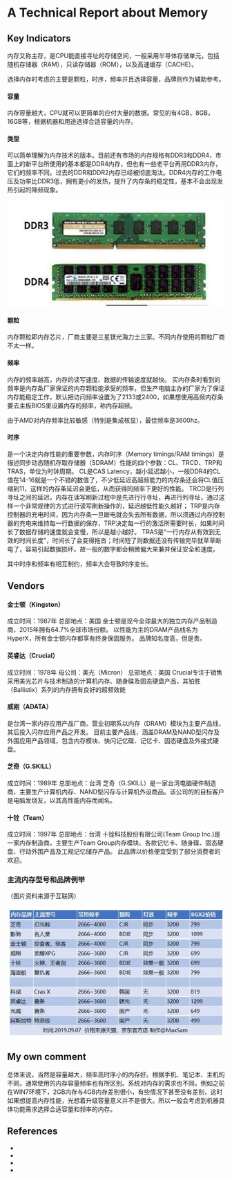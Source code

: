 # A Technical Report about Memory

## Key Indicators

内存又称主存，是CPU能直接寻址的存储空间，一般采用半导体存储单元，包括随机存储器（RAM），只读存储器（ROM），以及高速缓存（CACHE）。

选择内存时考虑的主要是颗粒，时序，频率并且选择容量，品牌则作为辅助参考。

#### 容量

内存容量越大，CPU就可以更简单的应付大量的数据。常见的有4GB，8GB，16GB等，根据机器和用途选择合适容量的内存。

#### 类型

可以简单理解为内存技术的版本。目前还有市场的内存规格有DDR3和DDR4，市面上的新平台所使用的基本都是DDR4内存，但也有一些老平台再用DDR3内存，它们的频率不同。过去的DDR和DDR2内存已经被彻底淘汰。DDR4内存的工作电压及功率比DDR3低，拥有更小的发热，提升了内存条的稳定性，基本不会出现发热引起的降频现象。

![内存类型](pic/m_1.jpg)

#### 颗粒

内存颗粒即内存芯片，厂商主要是三星镁光海力士三家。不同内存使用的颗粒厂商不太一样。

#### 频率

内存的频率越高，内存的读写速度、数据的传输速度就越快。
买内存条时看到的频率是内存条厂家保证的内存颗粒能承受的频率，但生产电脑主办的厂家为了保证内存能稳定工作，默认把访问频率设置为了2133或2400，如果想使用高频内存条要去主板BIOS里设置内存的频率，称内存超频。

由于AMD对内存频率比较敏感（特别是集成核显），最佳频率是3600hz。

#### 时序

是一个决定内存性能的重要参数，内存时序（Memory timings/RAM timings）是描述同步动态随机存取存储器（SDRAM）性能的四个参数：CL、TRCD、TRP和TRAS，单位为时钟周期。
CL是CAS Latency，越小延迟越小，一般DDR4的CL值在14-16就是一个不错的数值了，不少低延迟高超频能力的内存条还会将CL值压缩到11，这样的内存条延迟会更低，从而获得同频率下更好的性能。
TRCD是行列寻址之间的延迟，内存在读写刷新过程中是先进行行寻址，再进行列寻址，通过这样一个非常规律的方式进行读写刷新操作的，延迟越低性能久越好；
TRP是内存控制器的充电时间，因为内存条一旦断电就会失去所有数据，所以须通过内存控制器的充电来维持每一行数据的保存，TRP决定每一行的激活所需要时长，如果时间长了数据存储的速度就会变慢，所以是越小越好。
TRAS是“一行内存从有效到无效的时间长度”，时间长了会变得拖沓；时间短了则数据还没有传输完毕就草草断电了，容易引起数据损坏。故一般的数字都会稍微偏大来兼并保证安全和速度。

其中时序和频率有相互制约，频率大会导致时序变长。



## Vendors

#### 金士顿（Kingston）

成立时间：1987年
总部地点：美国
金士顿是现今全球最大的独立内存产品制造商，2015年拥有64.7%全球市场份额。
以性能为主的DRAM产品线名为HyperX，所有金士顿内存都享有终身保固服务。
品牌知名度高，但是贵。

#### 英睿达（Crucial）

成立时间：1978年
母公司：美光（Micron）
总部地点：美国
Crucial专注于销售采用美光芯片与技术制造的计算机内存、随身碟及固态硬盘产品，其铂胜（Ballistix）系列的内存拥有良好的超频效能

#### 威刚（ADATA）

是台湾一家内存应用产品厂商。营业初期系以内存（DRAM）模块为主要产品线，其后投入闪存应用产品之开发。
目前主要产品线，涵盖DRAM及NAND型闪存及外围应用产品领域，包含内存模块、快闪记忆碟、记忆卡、固态硬盘及外接式硬盘。

#### 芝奇（G.SKILL）

成立时间：1989年
总部地点：台湾
芝奇（G.SKILL）是一家台湾电脑硬件制造商，主要生产计算机内存、NAND型闪存与计算机外设商品。该公司的的目标客户是电脑发烧友，以其高性能内存而闻名。

#### 十铨（Team）

成立时间：1997年
总部地点：台湾
十铨科技股份有限公司(Team Group Inc.)是一家内存制造商，主要生产Team Group内存模块、各款记忆卡、随身碟、固态硬盘、行动外围产品及工规记忆储存产品。
此品牌以价格便宜受到了部分消费者的欢迎。

### 主流内存型号和品牌例举

（图片资料来源于互联网）

![内存型号和品牌](pic/m_2.jpg)



## My own comment

总体来说，当然是容量越大，频率高时序小的内存好。根据手机、笔记本、主机的不同，通常使用的内存容量频率也有所区别。系统对内存的需求也不同，例如之前在WIN7环境下，2GB内存与4GB内存差别很小，有些情况下甚至没有差别，这时如果想提高内存性能，光想着升级容量意义并不是很大。所以一般会考虑到机器具体功能需求选择合适容量和频率的内存。



## References

- [百度百科 内存词条]: https://baike.baidu.com/item/内存/103614

- [知乎 哪些品牌的内存值得购买]: https://www.zhihu.com/question/52625261

- [科普内存条]: https://zhuanlan.zhihu.com/p/64435611

- [组装电脑：如何选择内存？]: https://zhuanlan.zhihu.com/p/83502558